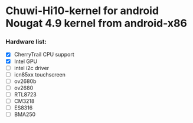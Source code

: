 # Chuwi-Hi10-kernel for android Nougat 4.9 kernel from android-x86

### Hardware list:

- [x] CherryTrail CPU support
- [x] Intel GPU
- [ ] intel i2c driver
- [ ] icn85xx touchscreen
- [ ] ov2680b
- [ ] ov2680
- [ ] RTL8723
- [ ] CM3218
- [ ] ES8316
- [ ] BMA250 
